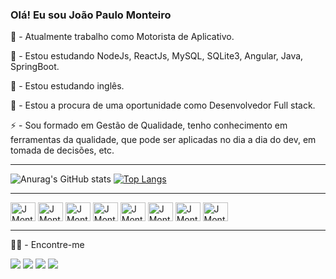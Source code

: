 ### Olá! Eu sou João Paulo Monteiro

🚗 - Atualmente trabalho como Motorista de Aplicativo.

🌱 - Estou estudando NodeJs, ReactJs, MySQL, SQLite3, Angular, Java, SpringBoot.

📖 - Estou estudando inglês.

🤔 - Estou a procura de uma oportunidade como Desenvolvedor Full stack.

⚡ - Sou formado em Gestão de Qualidade, tenho conhecimento em ferramentas da qualidade, que pode ser aplicadas no dia a dia do dev, em tomada de decisões, etc.

<hr />


![Anurag's GitHub stats](https://github-readme-stats.vercel.app/api?username=JMonteiroh&hide=contribs,prs&theme=gotham&show_icons=true)
[![Top Langs](https://github-readme-stats.vercel.app/api/top-langs/?username=JMonteiroh&layout=compact&theme=gotham)](https://github.com/JMonteiroh/github-readme-stats)


<hr />


<div>
  <img align="center" alt="JMonteiroh-HTML" height="30" width="40" src="https://cdn.jsdelivr.net/gh/devicons/devicon/icons/html5/html5-plain.svg" />
  <img align="center" alt="JMonteiroh-CSS" height="30" width="40" src="https://cdn.jsdelivr.net/gh/devicons/devicon/icons/css3/css3-plain.svg" />
  <img align="center" alt="JMonteiroh-JS" height="30" width="40" src="https://cdn.jsdelivr.net/gh/devicons/devicon/icons/javascript/javascript-plain.svg" />
  <img align="center" alt="JMonteiroh-ReactJs" height="30" width="40" src="https://cdn.jsdelivr.net/gh/devicons/devicon/icons/react/react-original.svg" />
  <img align="center" alt="JMonteiroh-NodeJs" height="30" width="40" src="https://cdn.jsdelivr.net/gh/devicons/devicon/icons/nodejs/nodejs-original.svg" />
  <img align="center" alt="JMonteiroh-Express" height="30" width="40" src="https://cdn.jsdelivr.net/gh/devicons/devicon/icons/express/express-original.svg" />
  <img align="center" alt="JMonteiroh-MySQL" height="30" width="40" src="https://cdn.jsdelivr.net/gh/devicons/devicon/icons/mysql/mysql-plain-wordmark.svg" />
  <img align="center" alt="JMonteiroh-SQLite" height="30" width="40" src="https://cdn.jsdelivr.net/gh/devicons/devicon/icons/sqlite/sqlite-original-wordmark.svg" />
</div>

<hr />


👨‍💻 - Encontre-me
<div>
  <a href="https://wa.me://+5511992762239" target="_blank" ><img src="https://img.shields.io/badge/WhatsApp-25D366?style=for-the-badge&logo=whatsapp&logoColor=white"  target="_blank" /></a>
  <a href="https://instagram.com/joaomonteiroh" target="_blank"><img src="https://img.shields.io/badge/-Instagram-%23E4405F?style=for-the-badge&logo=instagram&logoColor=white" target="_blank"></a>
  <a href = "mailto:joao.paulomonteiroh@gmail.com"><img src="https://img.shields.io/badge/-Gmail-%23333?style=for-the-badge&logo=gmail&logoColor=white" target="_blank"></a>
  <a href="https://www.linkedin.com/in/joao-paulo-monteiro/" target="_blank"><img src="https://img.shields.io/badge/-LinkedIn-%230077B5?style=for-the-badge&logo=linkedin&logoColor=white" target="_blank"></a>
</div>
